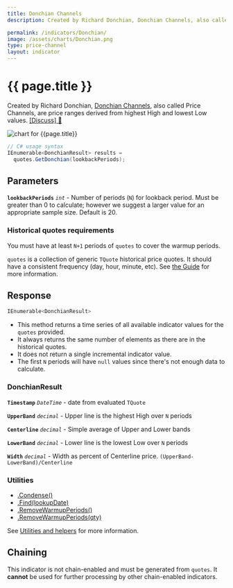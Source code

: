```yaml
---
title: Donchian Channels
description: Created by Richard Donchian, Donchian Channels, also called Price Channels, are price ranges derived from highest High and lowest Low values.

permalink: /indicators/Donchian/
image: /assets/charts/Donchian.png
type: price-channel
layout: indicator
---
```


# {{ page.title }}

Created by Richard Donchian, [Donchian Channels](https://en.wikipedia.org/wiki/Donchian_channel), also called Price Channels, are price ranges derived from highest High and lowest Low values.
[[Discuss] &#128172;]({{site.github.repository_url}}/discussions/257 "Community discussion about this indicator")

![chart for {{page.title}}]({{site.baseurl}}{{page.image}})

```csharp
// C# usage syntax
IEnumerable<DonchianResult> results =
  quotes.GetDonchian(lookbackPeriods);
```

## Parameters

**`lookbackPeriods`** _`int`_ - Number of periods (`N`) for lookback period.  Must be greater than 0 to calculate; however we suggest a larger value for an appropriate sample size.  Default is 20.

### Historical quotes requirements

You must have at least `N+1` periods of `quotes` to cover the warmup periods.

`quotes` is a collection of generic `TQuote` historical price quotes.  It should have a consistent frequency (day, hour, minute, etc).  See [the Guide]({{site.baseurl}}/guide/#historical-quotes) for more information.

## Response

```csharp
IEnumerable<DonchianResult>
```

- This method returns a time series of all available indicator values for the `quotes` provided.
- It always returns the same number of elements as there are in the historical quotes.
- It does not return a single incremental indicator value.
- The first `N` periods will have `null` values since there's not enough data to calculate.

### DonchianResult

**`Timestamp`** _`DateTime`_ - date from evaluated `TQuote`

**`UpperBand`** _`decimal`_ - Upper line is the highest High over `N` periods

**`Centerline`** _`decimal`_ - Simple average of Upper and Lower bands

**`LowerBand`** _`decimal`_ - Lower line is the lowest Low over `N` periods

**`Width`** _`decimal`_ - Width as percent of Centerline price.  `(UpperBand-LowerBand)/Centerline`

### Utilities

- [.Condense()]({{site.baseurl}}/utilities#condense)
- [.Find(lookupDate)]({{site.baseurl}}/utilities#find-indicator-result-by-date)
- [.RemoveWarmupPeriods()]({{site.baseurl}}/utilities#remove-warmup-periods)
- [.RemoveWarmupPeriods(qty)]({{site.baseurl}}/utilities#remove-warmup-periods)

See [Utilities and helpers]({{site.baseurl}}/utilities#utilities-for-indicator-results) for more information.

## Chaining

This indicator is not chain-enabled and must be generated from `quotes`.  It **cannot** be used for further processing by other chain-enabled indicators.
